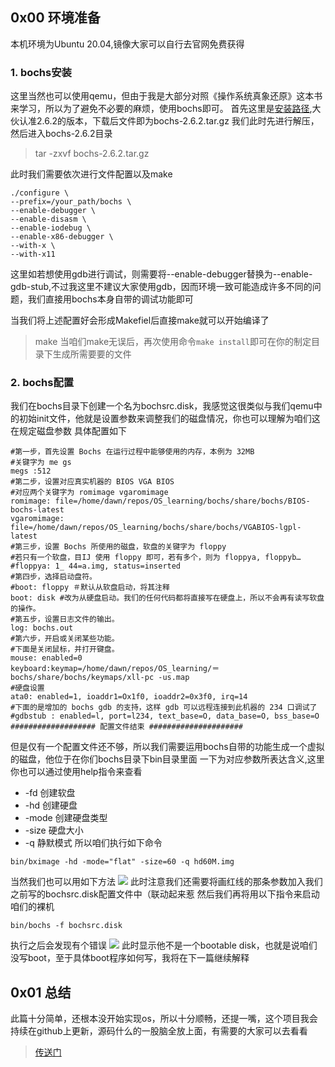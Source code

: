 ## 0x00 环境准备
本机环境为Ubuntu 20.04,镜像大家可以自行去官网免费获得
### 1. bochs安装
这里当然也可以使用qemu，但由于我是大部分对照《操作系统真象还原》这本书来学习，所以为了避免不必要的麻烦，使用bochs即可。
首先这里是[安装路径](https://sourceforge.net/projects/bochs/),大伙认准2.6.2的版本，下载后文件即为bochs-2.6.2.tar.gz
我们此时先进行解压，然后进入bochs-2.6.2目录
> tar -zxvf bochs-2.6.2.tar.gz
   
此时我们需要依次进行文件配置以及make
```
./configure \
--prefix=/your_path/bochs \
--enable-debugger \
--enable-disasm \
--enable-iodebug \
--enable-x86-debugger \
--with-x \
--with-x11
```
这里如若想使用gdb进行调试，则需要将--enable-debugger替换为--enable-gdb-stub,不过我这里不建议大家使用gdb，因而环境一致可能造成许多不同的问题，我们直接用bochs本身自带的调试功能即可

当我们将上述配置好会形成Makefiel后直接make就可以开始编译了
> make
当咱们make无误后，再次使用命令`make install`即可在你的制定目录下生成所需要要的文件

### 2. bochs配置
我们在bochs目录下创建一个名为bochsrc.disk，我感觉这很类似与我们qemu中的初始init文件，他就是设置参数来调整我们的磁盘情况，你也可以理解为咱们这在规定磁盘参数
具体配置如下
```
#第一步，首先设置 Bochs 在运行过程中能够使用的内存，本例为 32MB
#关键字为 me gs
megs :512
#第二步，设置对应真实机器的 BIOS VGA BIOS
#对应两个关键字为 romimage vgaromimage
romimage: file=/home/dawn/repos/OS_learning/bochs/share/bochs/BIOS-bochs-latest
vgaromimage: file=/home/dawn/repos/OS_learning/bochs/share/bochs/VGABIOS-lgpl-latest
#第三步，设置 Bochs 所使用的磁盘，软盘的关键字为 floppy
#若只有一个软盘，目IJ 使用 floppy 即可，若有多个，则为 floppya, floppyb… #floppya: 1_ 44=a.img, status=inserted
#第四步，选择启动盘符。
#boot: floppy ＃默认从软盘启动，将其注释
boot: disk #改为从硬盘启动。我们的任何代码都将直接写在硬盘上，所以不会再有读写软盘的操作。
#第五步，设置日志文件的输出。
log: bochs.out
#第六步，开启或关闭某些功能。
#下面是关闭鼠标，并打开键盘。
mouse: enabled=0
keyboard:keymap=/home/dawn/repos/OS_learning/＝bochs/share/bochs/keymaps/xll-pc -us.map
#硬盘设置
ata0: enabled=1, ioaddr1=Ox1f0, ioaddr2=0x3f0, irq=14
#下面的是增加的 bochs gdb 的支持，这样 gdb 可以远程连接到此机器的 234 口调试了
#gdbstub : enabled=l, port=l234, text_base=O, data_base=O, bss_base=O
################### 配置文件结束 #####################
```
但是仅有一个配置文件还不够，所以我们需要运用bochs自带的功能生成一个虚拟的磁盘，他位于在你们bochs目录下bin目录里面
一下为对应参数所表达含义,这里你也可以通过使用help指令来查看
+ -fd   创建软盘
+ -hd   创建硬盘
+ -mode 创建硬盘类型
+ -size 硬盘大小
+ -q    静默模式
所以咱们执行如下命令
```
bin/bximage -hd -mode="flat" -size=60 -q hd60M.img
```
当然我们也可以用如下方法
![](http://imgsrc.baidu.com/super/pic/item/aa18972bd40735fac04d0c7ddb510fb30e2408b0.jpg)
此时注意我们还需要将画红线的那条参数加入我们之前写的bochsrc.disk配置文件中（联动起来惹
然后我们再将用以下指令来启动咱们的裸机
```
bin/bochs -f bochsrc.disk
```
执行之后会发现有个错误
![](http://imgsrc.baidu.com/super/pic/item/d62a6059252dd42abeb8436f463b5bb5c8eab845.jpg)
此时显示他不是一个bootable disk，也就是说咱们没写boot，至于具体boot程序如何写，我将在下一篇继续解释

## 0x01 总结
此篇十分简单，还根本没开始实现os，所以十分顺畅，还提一嘴，这个项目我会持续在github上更新，源码什么的一股脑全放上面，有需要的大家可以去看看
> [传送门](https://github.com/PeiandHao/Simple_OS_For_Studing)
